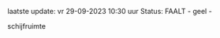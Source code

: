 laatste update: 
vr 29-09-2023 10:30   uur 
Status: FAALT - geel - 
<div class="service Y">schijfruimte</div>